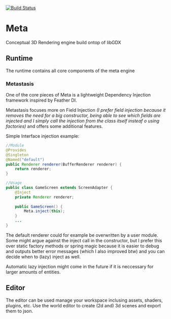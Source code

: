 [![Build Status](https://travis-ci.org/Frotty/Meta.svg?branch=master)](https://travis-ci.org/Frotty/Meta)
# Meta
Conceptual 3D Rendering engine build ontop of libGDX
## Runtime
The runtime contains all core components of the meta engine
### Metastasis
One of the core pieces of Meta is a lightweight Dependency Injection framework inspired by Feather DI.

Metastasis focuses more on Field Injection _(I prefer field injection because it removes the need for a big constructor, 
being able to see which fields are injected and I simply call the injection from the class itself insteaf o using factories)_ 
and offers some additional features.

Simple Interface injection example:
```java
//Module
@Provides
@Singleton
@Named("default")
public Renderer renderer(BufferRenderer renderer) {
    return renderer;
}

//Usage
public class GameScreen extends ScreenAdapter {
    @Inject
    private Renderer renderer;
    
    public GameScreen() {
        Meta.inject(this);
    }
    ...
}
```
The default renderer could for example be overwritten by a user module.
Some might argue against the inject call in the constructor, but I prefer this over static factory methods or spring magic because it is easier to debug and outputs better error messages (which I also improved btw)
and you can decide when to (lazy) inject as well.

Automatic lazy injection might come in the future if it is neccessary for larger amounts of entities.


## Editor
The editor can be used manage your workspace inclusing assets, shaders, plugins, etc.
Use the world editor to create (2d and) 3d scenes and export them to json.
